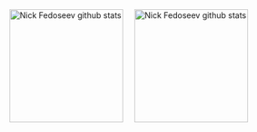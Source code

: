 <div class="container">

  <a href="https://github.com/Fe-Nik-S" >
    <img src="https://github-readme-stats.vercel.app/api?username=Fe-Nik-S&count_private=true&include_all_commits=true&hide_rank=true&show_icons=true&theme=vue" align="left" height="200px" style="margin: 0 20px 0 0" alt="Nick Fedoseev github stats" />
  </a>

  <a href="https://github.com/Fe-Nik-S" >
    <img src="https://github-readme-stats.vercel.app/api/top-langs?username=Fe-Nik-S&langs_count=5&layout=compact&theme=vue" align="left" height="200px" alt="Nick Fedoseev github stats" />
  </a>

</div>
